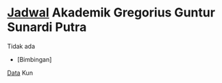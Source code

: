 # [Jadwal](https://calendar.google.com/calendar/u/1?cid=Ym9uYXJtYWxhbmdAZ21haWwuY29t) Akademik Gregorius Guntur Sunardi Putra

Tidak ada  
- [Bimbingan]

[Data](https://drive.google.com/drive/u/0/folders/1-7O_O_tcCRuXlAWPQbCQTooMUskHwa2F) Kun
